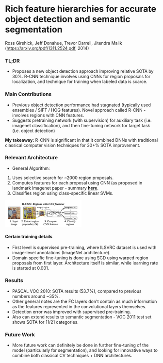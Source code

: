 # Rich feature hierarchies for accurate object detection and semantic segmentation

Ross Girshick, Jeff Donahue, Trevor Darrell, Jitendra Malik
(https://arxiv.org/pdf/1311.2524.pdf, 2014)

### TL;DR
- Proposes a new object detection approach improving relative SOTA by 30%. R-CNN technique involves using CNNs for region proposals for localization, and technique for training when labeled data is scarce.

### Main Contributions
- Previous object detection performance had stagnated (typically used ensembles / SIFT / HOG features). Novel approach called R-CNN - involves regions with CNN features.
- Suggests pretraining network (with supervision) for auxiliary task (i.e. imagenet classification), and then fine-tuning network for target task (i.e. object detection)

**My takeaway:** R-CNN is significant in that it combined DNNs with traditional classical computer vision techniques for 30+% SOTA improvement.

### Relevant Architecture
- General Algorithm:
1) Uses selective search for ~2000 region proposals.
2) Computes features for each proposal using CNN (as proposed in landmark Imagenet paper - summary [**here**](https://github.com/sviswana/deeplearning-paper-summaries/blob/master/ImageNetClassification.md).
3) Classifies region using class-specific linear SVMs.
<img src="https://github.com/sviswana/deeplearning-paper-summaries/blob/master/paper-imgs/rnn-1.png" width="50%">

#### Certain training details
- First level is supervised pre-training, where ILSVRC dataset is used with image-level annotations (ImageNet architecture).
- Domain specific fine-tuning is done using SGD using warped region proposals from first layer. Architecture itself is similar, while learning rate is started at 0.001.

### Results
- PASCAL VOC 2010: SOTA results (53.7%), compared to previous numbers around ~35%.
- Other general notes are the FC layers don't contain as much information as the features represented in the convolutional layers themselves.
- Detection error was improved with supervised pre-training.
- Also can extend results to semantic segmentation - VOC 2011 test set shows SOTA for 11/21 categories.

### Future Work
- More future work can definitely be done in further fine-tuning of the model (particularly for segmentation), and looking for innovative ways to combine both classical CV techniques + DNN architectures.
